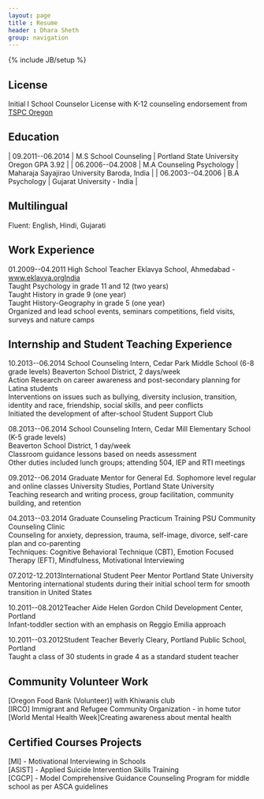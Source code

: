 ```yaml
---
layout: page
title : Resume
header : Dhara Sheth
group: navigation
---
```

{% include JB/setup %}

## License
Initial I School Counselor License with K-12 counseling endorsement from [TSPC Oregon](http://www.oregon.gov/TSPC/Pages/index.aspx)

## Education

| 09.2011--06.2014 | M.S School Counseling     | Portland State University Oregon GPA 3.92 |
| 06.2006--04.2008 | M.A Counseling Psychology | Maharaja Sayajirao University Baroda, India |
| 06.2003--04.2006 | B.A Psychology            | Gujarat University - India  |

## Multilingual  
Fluent: English, Hindi, Gujarati  

## Work Experience  
01.2009--04.2011 High School Teacher Eklavya School, Ahmedabad - www.eklavya.orgIndia  
Taught Psychology in grade 11 and 12 (two years)  
Taught History in grade 9 (one year)  
Taught History-Geography in grade 5 (one year)  
Organized and lead school events, seminars  competitions, field visits, surveys and nature camps  

## Internship and Student Teaching Experience  

10.2013--06.2014 School Counseling Intern, Cedar Park Middle School (6-8 grade levels) Beaverton School District, 2 days/week  
Action Research on career awareness and post-secondary planning for Latina students  
Interventions on issues such as bullying, diversity inclusion, transition, identity and race, friendship, social skills, and peer conflicts  
Initiated the development of after-school Student Support Club  

08.2013--06.2014 School Counseling Intern, Cedar Mill Elementary School (K-5 grade levels)  
Beaverton School District, 1 day/week  
Classroom guidance lessons based on needs assessment  
Other duties included lunch groups; attending 504, IEP and RTI meetings  

09.2012--06.2014 Graduate Mentor for General Ed. Sophomore level regular and online classes University Studies, Portland State University  
Teaching research and writing process, group facilitation, community building, and retention  


04.2013--03.2014 Graduate Counseling Practicum Training PSU Community Counseling Clinic  
Counseling for anxiety, depression, trauma, self-image, divorce, self-care plan and co-parenting  
Techniques: Cognitive  Behavioral Technique (CBT), Emotion Focused Therapy (EFT), Mindfulness, Motivational Interviewing  

07.2012-12.2013International Student Peer Mentor Portland State University  
Mentoring international students during their initial school term for smooth transition in United States  

10.2011--08.2012Teacher Aide Helen Gordon Child Development Center, Portland   
Infant-toddler section with an emphasis on Reggio Emilia approach  

10.2011--03.2012Student Teacher Beverly Cleary, Portland Public School, Portland  
Taught a class of 30 students in grade 4 as a standard student teacher  


## Community  Volunteer Work  
[Oregon Food Bank (Volunteer)] with Khiwanis club   
[IRCO] Immigrant and Refugee Community Organization - in home tutor  
[World Mental Health Week]Creating awareness about mental health  

## Certified Courses  Projects  
[MI] - Motivational Interviewing in Schools  
[ASIST] - Applied Suicide Intervention Skills Training  
[CGCP] - Model Comprehensive Guidance  Counseling Program for middle school as per ASCA guidelines  

